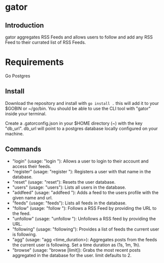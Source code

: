 # gator

## Introduction
gator aggregates RSS Feeds and allows users to follow and add any RSS Feed to their currated list of RSS Feeds.

# Requirements
Go
Postgres


## Install
Download the repository and install with ```go install .``` this will add it to your $GOBIN or ~/go/bin. You should be able to use the CLI tool with "gator" inside your terminal.

Create a .gatorconfig.json in your $HOME directory (~) with the key "db_url". db_url will point to a postgres database locally configured on your machine.

## Commands
- "login" (usage: "login <name>"): Allows a user to login to their account and access their feeds.
- "register" (usage: "register <name>"): Registers a user with that name in the database.
- "reset" (usage: "reset"): Resets the user database.
- "users" (usage: "users"): Lists all users in the database.
- "addfeed" (usage: "addfeed <name> <url>"): Adds a feed to the users profile with the given name and url.
- "feeds" (usage: "feeds"): Lists all feeds in the database.
- "follow" (usage: "follow <url>"): Follows a RSS Feed by providing the URL to the feed.
- "unfollow" (usage: "unfollow <url>"): Unfollows a RSS feed by providing the URL.
- "following" (usage: "following"): Provides a list of feeds the current user is following.
- "agg" (usage: "agg <time_duration>): Aggregates posts from the feeds the current user is following. Set a time duration as (1s, 1m, 1h).
- "browse" (usage: "browse [limit]): Grabs the most recent posts aggregated in the database for the user. limit defaults to 2.